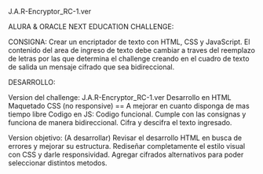 J.A.R-Encryptor_RC-1.ver

ALURA & ORACLE NEXT EDUCATION CHALLENGE:

CONSIGNA:
  Crear un encriptador de texto con HTML, CSS y JavaScript.
  El contenido del area de ingreso de texto debe cambiar a traves del reemplazo de letras por las que determina el challenge creando en el cuadro de texto de salida un mensaje cifrado que sea bidireccional.
  
DESARROLLO:

  Version del challenge: J.A.R-Encryptor_RC-1.ver
      Desarrollo en HTML
      Maquetado CSS (no responsive) == A mejorar en cuanto disponga de mas tiempo libre
      Codigo en JS: Codigo funcional. Cumple con las consignas y funciona de manera bidireccional. Cifra y descifra el texto ingresado.
      
  Version objetivo: (A desarrollar)
      Revisar el desarrollo HTML en busca de errores y mejorar su estructura.
      Rediseñar completamente el estilo visual con CSS y darle responsividad.
      Agregar cifrados alternativos para poder seleccionar distintos metodos.
